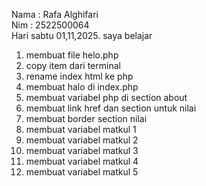 Nama : Rafa Alghifari <br>
Nim : 2522500064 <br>
Hari sabtu 01,11,2025. saya belajar <ol>
<li> membuat file helo.php </li>
<li> copy item dari terminal </li>
<li> rename index html ke php </li>
<li> membuat halo di index.php </li> 
<li> membuat variabel php di section about </li> 
<li> membuat link href dan section untuk nilai </li> 
<li> membuat border section nilai </li> 
<li> membuat variabel matkul 1 </li> 
<li> membuat variabel matkul 2 </li> 
<li> membuat variabel matkul 3 </li> 
<li> membuat variabel matkul 4 </li> 
<li> membuat variabel matkul 5 </li> 
<ol>